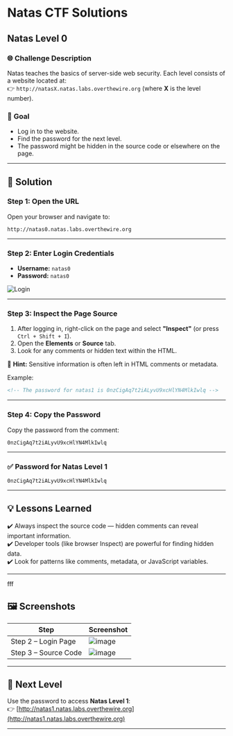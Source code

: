 # Natas CTF Solutions  

## Natas Level 0  

### 🌐 **Challenge Description**  
Natas teaches the basics of server-side web security. Each level consists of a website located at:  
👉 `http://natasX.natas.labs.overthewire.org` (where **X** is the level number).  

### 🎯 **Goal**  
- Log in to the website.  
- Find the password for the next level.  
- The password might be hidden in the source code or elsewhere on the page.  

---

## 🚀 **Solution**  

### **Step 1: Open the URL**  
Open your browser and navigate to:  
```  
http://natas0.natas.labs.overthewire.org  
```  

---

### **Step 2: Enter Login Credentials**  
- **Username:** `natas0`  
- **Password:** `natas0`  

![Login](https://github.com/user-attachments/assets/ef93a3b2-7c3c-49df-b9e3-80913d7d0d5d)

---

### **Step 3: Inspect the Page Source**  
1. After logging in, right-click on the page and select **"Inspect"** (or press `Ctrl + Shift + I`).  
2. Open the **Elements** or **Source** tab.  
3. Look for any comments or hidden text within the HTML.  

📌 **Hint:** Sensitive information is often left in HTML comments or metadata.  

Example:  
```html
<!-- The password for natas1 is 0nzCigAq7t2iALyvU9xcHlYN4MlkIwlq -->
```  

---

### **Step 4: Copy the Password**  
Copy the password from the comment:  
```
0nzCigAq7t2iALyvU9xcHlYN4MlkIwlq
```  

---

### **✅ Password for Natas Level 1**  
```
0nzCigAq7t2iALyvU9xcHlYN4MlkIwlq
```  

---

## 💡 **Lessons Learned**  
✔️ Always inspect the source code — hidden comments can reveal important information.  
✔️ Developer tools (like browser Inspect) are powerful for finding hidden data.  
✔️ Look for patterns like comments, metadata, or JavaScript variables.  

---
fff
## 🖼️ **Screenshots**  
| Step | Screenshot |  
|-------|------------|  
| Step 2 – Login Page |  ![image](https://github.com/user-attachments/assets/358cc95c-09fd-415c-b814-e0f5f8629d80)|  
| Step 3 – Source Code | ![image](https://github.com/user-attachments/assets/0788fcb4-e5b9-42c1-be8a-b8fbf817a242) |  

---

## 🎯 **Next Level**  
Use the password to access **Natas Level 1**:  
👉 [http://natas1.natas.labs.overthewire.org](http://natas1.natas.labs.overthewire.org)  

---
